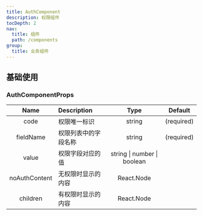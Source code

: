 ```yaml
---
title: AuthComponent
description: 权限组件
tocDepth: 2
nav:
  title: 组件
  path: /components
group:
  title: 业务组件
---
```


## 基础使用

<code src="./demos/demo1.tsx" ></code>

<API id="AuthComponent"></API>

### AuthComponentProps

|     Name      | Description          |            Type             |  Default   |
| :-----------: | :------------------- | :-------------------------: | :--------: |
|     code      | 权限唯一标识         |           string            | (required) |
|   fieldName   | 权限列表中的字段名称 |           string            | (required) |
|     value     | 权限字段对应的值     | string \| number \| boolean |            |
| noAuthContent | 无权限时显示的内容   |         React.Node          |            |
|   children    | 有权限时显示的内容   |         React.Node          |            |
